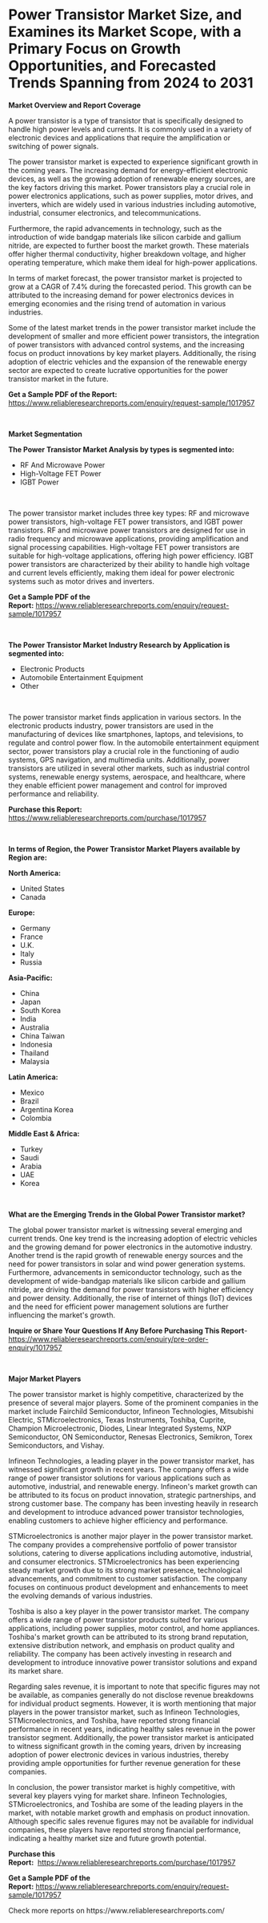 <p><h1>Power Transistor Market Size, and Examines its Market Scope, with a Primary Focus on Growth Opportunities, and Forecasted Trends Spanning from 2024 to 2031</h1></p><p><strong>Market Overview and Report Coverage</strong></p>
<p><p>A power transistor is a type of transistor that is specifically designed to handle high power levels and currents. It is commonly used in a variety of electronic devices and applications that require the amplification or switching of power signals.</p><p>The power transistor market is expected to experience significant growth in the coming years. The increasing demand for energy-efficient electronic devices, as well as the growing adoption of renewable energy sources, are the key factors driving this market. Power transistors play a crucial role in power electronics applications, such as power supplies, motor drives, and inverters, which are widely used in various industries including automotive, industrial, consumer electronics, and telecommunications.</p><p>Furthermore, the rapid advancements in technology, such as the introduction of wide bandgap materials like silicon carbide and gallium nitride, are expected to further boost the market growth. These materials offer higher thermal conductivity, higher breakdown voltage, and higher operating temperature, which make them ideal for high-power applications.</p><p>In terms of market forecast, the power transistor market is projected to grow at a CAGR of 7.4% during the forecasted period. This growth can be attributed to the increasing demand for power electronics devices in emerging economies and the rising trend of automation in various industries.</p><p>Some of the latest market trends in the power transistor market include the development of smaller and more efficient power transistors, the integration of power transistors with advanced control systems, and the increasing focus on product innovations by key market players. Additionally, the rising adoption of electric vehicles and the expansion of the renewable energy sector are expected to create lucrative opportunities for the power transistor market in the future.</p></p>
<p><strong>Get a Sample PDF of the Report:</strong> <a href="https://www.reliableresearchreports.com/enquiry/request-sample/1017957">https://www.reliableresearchreports.com/enquiry/request-sample/1017957</a></p>
<p>&nbsp;</p>
<p><strong>Market Segmentation</strong></p>
<p><strong>The Power Transistor Market Analysis by types is segmented into:</strong></p>
<p><ul><li>RF And Microwave Power</li><li>High-Voltage FET Power</li><li>IGBT Power</li></ul></p>
<p>&nbsp;</p>
<p><p>The power transistor market includes three key types: RF and microwave power transistors, high-voltage FET power transistors, and IGBT power transistors. RF and microwave power transistors are designed for use in radio frequency and microwave applications, providing amplification and signal processing capabilities. High-voltage FET power transistors are suitable for high-voltage applications, offering high power efficiency. IGBT power transistors are characterized by their ability to handle high voltage and current levels efficiently, making them ideal for power electronic systems such as motor drives and inverters.</p></p>
<p><strong>Get a Sample PDF of the Report:</strong>&nbsp;<a href="https://www.reliableresearchreports.com/enquiry/request-sample/1017957">https://www.reliableresearchreports.com/enquiry/request-sample/1017957</a></p>
<p>&nbsp;</p>
<p><strong>The Power Transistor Market Industry Research by Application is segmented into:</strong></p>
<p><ul><li>Electronic Products</li><li>Automobile Entertainment Equipment</li><li>Other</li></ul></p>
<p>&nbsp;</p>
<p><p>The power transistor market finds application in various sectors. In the electronic products industry, power transistors are used in the manufacturing of devices like smartphones, laptops, and televisions, to regulate and control power flow. In the automobile entertainment equipment sector, power transistors play a crucial role in the functioning of audio systems, GPS navigation, and multimedia units. Additionally, power transistors are utilized in several other markets, such as industrial control systems, renewable energy systems, aerospace, and healthcare, where they enable efficient power management and control for improved performance and reliability.</p></p>
<p><strong>Purchase this Report:</strong>&nbsp; <a href="https://www.reliableresearchreports.com/purchase/1017957">https://www.reliableresearchreports.com/purchase/1017957</a></p>
<p>&nbsp;</p>
<p><strong>In terms of Region, the Power Transistor Market Players available by Region are:</strong></p>
<p>
    <p> <strong> North America: </strong>
        <ul>
            <li>United States</li>
            <li>Canada</li>
        </ul>
        </p> 
    <p> <strong> Europe: </strong>
        <ul>
            <li>Germany</li>
            <li>France</li>
            <li>U.K.</li>
            <li>Italy</li>
            <li>Russia</li>
        </ul>
        </p> 
    <p> <strong> Asia-Pacific: </strong>
        <ul>
            <li>China</li>
            <li>Japan</li>
            <li>South Korea</li>
            <li>India</li>
            <li>Australia</li>
            <li>China Taiwan</li>
            <li>Indonesia</li>
            <li>Thailand</li>
            <li>Malaysia</li>
        </ul>
        </p> 
    <p> <strong> Latin America: </strong>
        <ul>
            <li>Mexico</li>
            <li>Brazil</li>
            <li>Argentina Korea</li>
            <li>Colombia</li>
        </ul>
        </p> 
    <p> <strong> Middle East & Africa: </strong>
        <ul>
            <li>Turkey</li>
            <li>Saudi</li>
            <li>Arabia</li>
            <li>UAE</li>
            <li>Korea</li>
        </ul>
    </p>
    </p>
<p>&nbsp;</p>
<p><strong>What are the Emerging Trends in the Global Power Transistor market?</strong></p>
<p><p>The global power transistor market is witnessing several emerging and current trends. One key trend is the increasing adoption of electric vehicles and the growing demand for power electronics in the automotive industry. Another trend is the rapid growth of renewable energy sources and the need for power transistors in solar and wind power generation systems. Furthermore, advancements in semiconductor technology, such as the development of wide-bandgap materials like silicon carbide and gallium nitride, are driving the demand for power transistors with higher efficiency and power density. Additionally, the rise of internet of things (IoT) devices and the need for efficient power management solutions are further influencing the market's growth.</p></p>
<p><strong>Inquire or Share Your Questions If Any Before Purchasing This Report</strong>- <a href="https://www.reliableresearchreports.com/enquiry/pre-order-enquiry/1017957">https://www.reliableresearchreports.com/enquiry/pre-order-enquiry/1017957</a></p>
<p>&nbsp;</p>
<p><strong>Major Market Players</strong></p>
<p><p>The power transistor market is highly competitive, characterized by the presence of several major players. Some of the prominent companies in the market include Fairchild Semiconductor, Infineon Technologies, Mitsubishi Electric, STMicroelectronics, Texas Instruments, Toshiba, Cuprite, Champion Microelectronic, Diodes, Linear Integrated Systems, NXP Semiconductor, ON Semiconductor, Renesas Electronics, Semikron, Torex Semiconductors, and Vishay.</p><p>Infineon Technologies, a leading player in the power transistor market, has witnessed significant growth in recent years. The company offers a wide range of power transistor solutions for various applications such as automotive, industrial, and renewable energy. Infineon's market growth can be attributed to its focus on product innovation, strategic partnerships, and strong customer base. The company has been investing heavily in research and development to introduce advanced power transistor technologies, enabling customers to achieve higher efficiency and performance.</p><p>STMicroelectronics is another major player in the power transistor market. The company provides a comprehensive portfolio of power transistor solutions, catering to diverse applications including automotive, industrial, and consumer electronics. STMicroelectronics has been experiencing steady market growth due to its strong market presence, technological advancements, and commitment to customer satisfaction. The company focuses on continuous product development and enhancements to meet the evolving demands of various industries.</p><p>Toshiba is also a key player in the power transistor market. The company offers a wide range of power transistor products suited for various applications, including power supplies, motor control, and home appliances. Toshiba's market growth can be attributed to its strong brand reputation, extensive distribution network, and emphasis on product quality and reliability. The company has been actively investing in research and development to introduce innovative power transistor solutions and expand its market share.</p><p>Regarding sales revenue, it is important to note that specific figures may not be available, as companies generally do not disclose revenue breakdowns for individual product segments. However, it is worth mentioning that major players in the power transistor market, such as Infineon Technologies, STMicroelectronics, and Toshiba, have reported strong financial performance in recent years, indicating healthy sales revenue in the power transistor segment. Additionally, the power transistor market is anticipated to witness significant growth in the coming years, driven by increasing adoption of power electronic devices in various industries, thereby providing ample opportunities for further revenue generation for these companies.</p><p>In conclusion, the power transistor market is highly competitive, with several key players vying for market share. Infineon Technologies, STMicroelectronics, and Toshiba are some of the leading players in the market, with notable market growth and emphasis on product innovation. Although specific sales revenue figures may not be available for individual companies, these players have reported strong financial performance, indicating a healthy market size and future growth potential.</p></p>
<p><strong>Purchase this Report:</strong>&nbsp;&nbsp;<a href="https://www.reliableresearchreports.com/purchase/1017957">https://www.reliableresearchreports.com/purchase/1017957</a></p>
<p></p>
<p><strong>Get a Sample PDF of the Report:</strong>&nbsp;<a href="https://www.reliableresearchreports.com/enquiry/request-sample/1017957">https://www.reliableresearchreports.com/enquiry/request-sample/1017957</a></p>
<p>Check more reports on https://www.reliableresearchreports.com/</p>